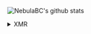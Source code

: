 ![NebulaBC's github stats](https://github-readme-stats.vercel.app/api?username=nebulabc&show_icons=true&theme=radical)

<details>
<summary>XMR</summary>
<br>
8BRQrx7LD4rhWubk89v1nLVX9yMUmffEFFqf4SV8kPdmZCsSSqFjLA5ebDuZ8S8roiNsxpTioQq8V6pjMguE5i6qCHvP1bu
</details>
